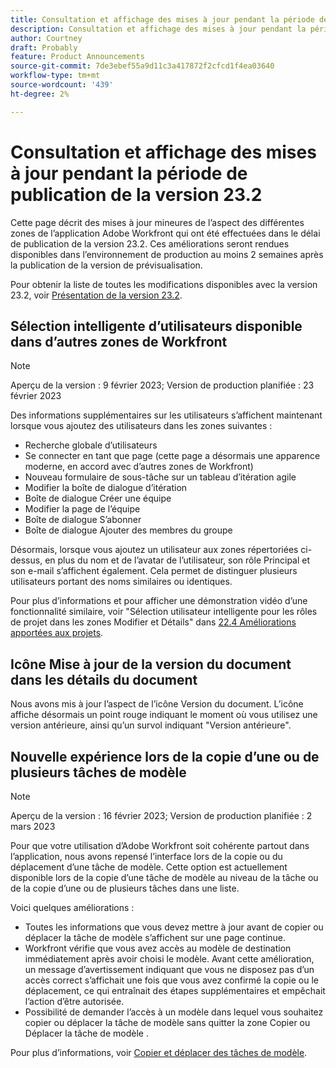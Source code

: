 ```yaml
---
title: Consultation et affichage des mises à jour pendant la période de publication de la version 23.2
description: Consultation et affichage des mises à jour pendant la période de publication de la version 23.2
author: Courtney
draft: Probably
feature: Product Announcements
source-git-commit: 7de3ebef55a9d11c3a417872f2cfcd1f4ea03640
workflow-type: tm+mt
source-wordcount: '439'
ht-degree: 2%

---
```



# Consultation et affichage des mises à jour pendant la période de publication de la version 23.2

Cette page décrit des mises à jour mineures de l’aspect des différentes zones de l’application Adobe Workfront qui ont été effectuées dans le délai de publication de la version 23.2. Ces améliorations seront rendues disponibles dans l’environnement de production au moins 2 semaines après la publication de la version de prévisualisation.

Pour obtenir la liste de toutes les modifications disponibles avec la version 23.2, voir [Présentation de la version 23.2](/help/quicksilver/product-announcements/product-releases/23.2-release-activity/23-2-release-overview.md).

## Sélection intelligente d’utilisateurs disponible dans d’autres zones de Workfront

>[!NOTE]
>
>Aperçu de la version : 9 février 2023; Version de production planifiée : 23 février 2023

Des informations supplémentaires sur les utilisateurs s’affichent maintenant lorsque vous ajoutez des utilisateurs dans les zones suivantes :

* Recherche globale d’utilisateurs
* Se connecter en tant que page (cette page a désormais une apparence moderne, en accord avec d’autres zones de Workfront)
* Nouveau formulaire de sous-tâche sur un tableau d’itération agile
* Modifier la boîte de dialogue d’itération
* Boîte de dialogue Créer une équipe
* Modifier la page de l’équipe
* Boîte de dialogue S’abonner
* Boîte de dialogue Ajouter des membres du groupe

Désormais, lorsque vous ajoutez un utilisateur aux zones répertoriées ci-dessus, en plus du nom et de l’avatar de l’utilisateur, son rôle Principal et son e-mail s’affichent également. Cela permet de distinguer plusieurs utilisateurs portant des noms similaires ou identiques.

Pour plus d’informations et pour afficher une démonstration vidéo d’une fonctionnalité similaire, voir &quot;Sélection utilisateur intelligente pour les rôles de projet dans les zones Modifier et Détails&quot; dans [22.4 Améliorations apportées aux projets](/help/quicksilver/product-announcements/product-releases/22.4-release-activity/22-4-project-enhancements.md).

## Icône Mise à jour de la version du document dans les détails du document

Nous avons mis à jour l’aspect de l’icône Version du document. L’icône affiche désormais un point rouge indiquant le moment où vous utilisez une version antérieure, ainsi qu’un survol indiquant &quot;Version antérieure&quot;.

## Nouvelle expérience lors de la copie d’une ou de plusieurs tâches de modèle

>[!NOTE]
>
>Aperçu de la version : 16 février 2023; Version de production planifiée : 2 mars 2023

Pour que votre utilisation d’Adobe Workfront soit cohérente partout dans l’application, nous avons repensé l’interface lors de la copie ou du déplacement d’une tâche de modèle. Cette option est actuellement disponible lors de la copie d’une tâche de modèle au niveau de la tâche ou de la copie d’une ou de plusieurs tâches dans une liste.

Voici quelques améliorations :

* Toutes les informations que vous devez mettre à jour avant de copier ou déplacer la tâche de modèle s’affichent sur une page continue.
* Workfront vérifie que vous avez accès au modèle de destination immédiatement après avoir choisi le modèle. Avant cette amélioration, un message d’avertissement indiquant que vous ne disposez pas d’un accès correct s’affichait une fois que vous avez confirmé la copie ou le déplacement, ce qui entraînait des étapes supplémentaires et empêchait l’action d’être autorisée.
* Possibilité de demander l’accès à un modèle dans lequel vous souhaitez copier ou déplacer la tâche de modèle sans quitter la zone Copier ou Déplacer la tâche de modèle .

Pour plus d’informations, voir [Copier et déplacer des tâches de modèle](/help/quicksilver/manage-work/projects/create-and-manage-templates/copy-and-move-template-tasks.md).
